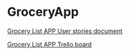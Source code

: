 # GroceryApp

[Grocery List APP User stories document ](https://docs.google.com/document/d/1kt9pNHUEpSmD94WTanvPHzyqpL0rkKU0cCM8tMMUvM8/edit?ts=60946bd7)

[Grocery List APP Trello board ](https://trello.com/b/Coc5oXPQ/group-grocery-app)
